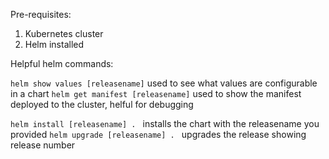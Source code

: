 Pre-requisites:

1) Kubernetes cluster
2) Helm installed

Helpful helm commands:

```helm show values [releasename]``` used to see what values are configurable in a chart
```helm get manifest [releasename]``` used to show the manifest deployed to the cluster, helful for debugging

```helm install [releasename] . ``` installs the chart with the releasename you provided
```helm upgrade [releasename] . ``` upgrades the release showing release number